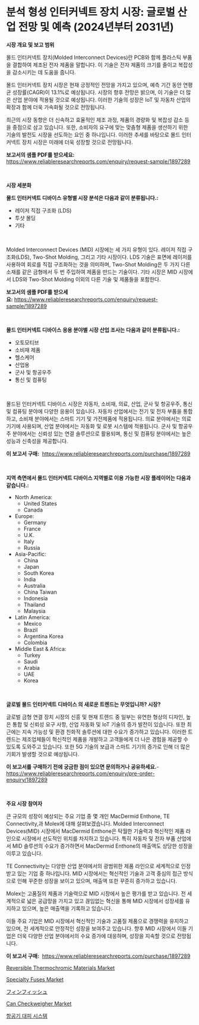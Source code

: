 <p><h1>분석 형성 인터커넥트 장치 시장: 글로벌 산업 전망 및 예측 (2024년부터 2031년)</h1></p><p><strong>시장 개요 및 보고 범위</strong></p>
<p><p>몰드 인터커넥트 장치(Molded Interconnect Devices)란 PCB와 함께 플라스틱 부품을 결합하여 제조된 전자 제품을 말합니다. 이 기술은 전자 제품의 크기를 줄이고 복잡성을 감소시키는 데 도움을 줍니다. </p><p>몰드 인터커넥트 장치 시장은 현재 긍정적인 전망을 가지고 있으며, 예측 기간 동안 연평균 성장률(CAGR)이 13.1%로 예상됩니다. 시장의 향후 전망은 밝으며, 이 기술은 더 많은 산업 분야에 적용될 것으로 예상됩니다. 이러한 기술의 성장은 IoT 및 자동차 산업의 확장과 함께 더욱 가속화될 것으로 전망됩니다. </p><p>최근의 시장 동향은 더 신속하고 효율적인 제조 과정, 제품의 경량화 및 복잡성 감소 등을 중점으로 삼고 있습니다. 또한, 소비자의 요구에 맞는 맞춤형 제품을 생산하기 위한 기술의 발전도 시장을 선도하는 요인 중 하나입니다. 이러한 추세를 바탕으로 몰드 인터커넥트 장치 시장은 미래에 더욱 성장할 것으로 전망됩니다.</p></p>
<p><strong>보고서의 샘플 PDF를 받으세요:</strong> <a href="https://www.reliableresearchreports.com/enquiry/request-sample/1897289">https://www.reliableresearchreports.com/enquiry/request-sample/1897289</a></p>
<p>&nbsp;</p>
<p><strong>시장 세분화</strong></p>
<p><strong>몰드 인터커넥트 디바이스 유형별 시장 분석은 다음과 같이 분류됩니다.:</strong></p>
<p><ul><li>레이저 직접 구조화 (LDS)</li><li>투샷 몰딩</li><li>기타</li></ul></p>
<p>&nbsp;</p>
<p><p>Molded Interconnect Devices (MID) 시장에는 세 가지 유형이 있다. 레이저 직접 구조화(LDS), Two-Shot Molding, 그리고 기타 시장이다. LDS 기술은 표면에 레이저를 사용하여 회로를 직접 구조화하는 것을 의미하며, Two-Shot Molding은 두 가지 다른 소재를 같은 금형에서 두 번 주입하여 제품을 만드는 기술이다. 기타 시장은 MID 시장에서 LDS와 Two-Shot Molding 이외의 다른 기술 및 제품들을 포함한다.</p></p>
<p><strong>보고서의 샘플 PDF를 받으세요:</strong>&nbsp;<a href="https://www.reliableresearchreports.com/enquiry/request-sample/1897289">https://www.reliableresearchreports.com/enquiry/request-sample/1897289</a></p>
<p>&nbsp;</p>
<p><strong> 몰드 인터커넥트 디바이스 응용 분야별 시장 산업 조사는 다음과 같이 분류됩니다.:</strong></p>
<p><ul><li>오토모티브</li><li>소비재 제품</li><li>헬스케어</li><li>산업용</li><li>군사 및 항공우주</li><li>통신 및 컴퓨팅</li></ul></p>
<p>&nbsp;</p>
<p><p>몰드된 인터커넥트 디바이스 시장은 자동차, 소비재, 의료, 산업, 군사 및 항공우주, 통신 및 컴퓨팅 분야에 다양한 응용이 있습니다. 자동차 산업에서는 전기 및 전자 부품을 통합하고, 소비재 분야에서는 스마트 기기 및 가전제품에 적용됩니다. 의료 분야에서는 의료기기에 사용되며, 산업 분야에서는 자동화 및 로봇 시스템에 적용됩니다. 군사 및 항공우주 분야에서는 신뢰성 있는 연결 솔루션으로 활용되며, 통신 및 컴퓨팅 분야에서는 높은 성능과 신축성을 제공합니다.</p></p>
<p><strong>이 보고서 구매:</strong>&nbsp; <a href="https://www.reliableresearchreports.com/purchase/1897289">https://www.reliableresearchreports.com/purchase/1897289</a></p>
<p>&nbsp;</p>
<p><strong>지역 측면에서 몰드 인터커넥트 디바이스 지역별로 이용 가능한 시장 플레이어는 다음과 같습니다.:</strong></p>
<p><ul>
    <li>
        North America:
        <ul>
            <li>United States</li>
            <li>Canada</li>
        </ul>
    </li>
    <li>
        Europe:
        <ul>
            <li>Germany</li>
            <li>France</li>
            <li>U.K.</li>
            <li>Italy</li>
            <li>Russia</li>
        </ul>
    </li>
    <li>
        Asia-Pacific:
        <ul>
            <li>China</li>
            <li>Japan</li>
            <li>South Korea</li>
            <li>India</li>
            <li>Australia</li>
            <li>China Taiwan</li>
            <li>Indonesia</li>
            <li>Thailand</li>
            <li>Malaysia</li>
        </ul>
    </li>
    <li>
        Latin America:
        <ul>
            <li>Mexico</li>
            <li>Brazil</li>
            <li>Argentina Korea</li>
            <li>Colombia</li>
        </ul>
    </li>
    <li>
        Middle East & Africa:
        <ul>
            <li>Turkey</li>
            <li>Saudi</li>
            <li>Arabia</li>
            <li>UAE</li>
            <li>Korea</li>
        </ul>
    </li>
    </ul></p>
<p>&nbsp;</p>
<p><strong>글로벌 몰드 인터커넥트 디바이스 의 새로운 트렌드는 무엇입니까? 시장?</strong></p>
<p><p>글로벌 금형 연결 장치 시장의 신흥 및 현재 트렌드 중 일부는 유연한 형상의 디자인, 높은 통합 및 신뢰성 요구 사항, 산업 자동화 및 IoT 기술의 증가 발전이 있습니다. 또한 최근에는 지속 가능성 및 환경 친화적 솔루션에 대한 수요가 증가하고 있습니다. 이러한 트렌드는 제조업체들이 혁신적인 제품을 개발하고 고객들에게 더 나은 경험을 제공할 수 있도록 도와주고 있습니다. 또한 5G 기술의 보급과 스마트 기기의 증가로 인해 더 많은 기회가 발생할 것으로 예상됩니다.</p></p>
<p><strong>이 보고서를 구매하기 전에 궁금한 점이 있으면 문의하거나 공유하세요.</strong>- <a href="https://www.reliableresearchreports.com/enquiry/pre-order-enquiry/1897289">https://www.reliableresearchreports.com/enquiry/pre-order-enquiry/1897289</a></p>
<p>&nbsp;</p>
<p><strong>주요 시장 참여자</strong></p>
<p><p>큰 규모의 성장이 예상되는 주요 기업 중 몇 개인 MacDermid Enthone, TE Connectivity,과 Molex에 대해 살펴보겠습니다. Molded Interconnect Devices(MID) 시장에서 MacDermid Enthone은 탁월한 기술력과 혁신적인 제품 라인으로 시장에서 선도적인 위치를 차지하고 있습니다. 특히 자동차 및 전자 부품 산업에서 MID 솔루션의 수요가 증가하면서 MacDermid Enthone의 매출액도 상당한 성장을 이루고 있습니다.</p><p>TE Connectivity는 다양한 산업 분야에서의 광범위한 제품 라인으로 세계적으로 인정받고 있는 기업 중 하나입니다. MID 시장에서는 혁신적인 기술과 고객 중심의 접근 방식으로 인해 꾸준한 성장을 보이고 있으며, 매출액 또한 꾸준히 증가하고 있습니다.</p><p>Molex는 고품질의 제품과 기술력으로 MID 시장에서 높은 평가를 받고 있습니다. 전 세계적으로 넓은 공급망을 가지고 있고 끊임없는 혁신을 통해 MID 시장에서 성장세를 유지하고 있으며, 높은 매출액을 기록하고 있습니다.</p><p>이들 주요 기업은 MID 시장에서 혁신적인 기술과 고품질 제품으로 경쟁력을 유지하고 있으며, 전 세계적으로 안정적인 성장을 보여주고 있습니다. 향후 MID 시장에서 이들 기업은 더욱 다양한 산업 분야에서의 수요 증가에 대응하며, 성장을 지속할 것으로 전망됩니다.</p></p>
<p><strong>이 보고서 구매:</strong>&nbsp;&nbsp;<a href="https://www.reliableresearchreports.com/purchase/1897289">https://www.reliableresearchreports.com/purchase/1897289</a></p>
<p><p><a href="https://view.publitas.com/reportprime-1/reversible-thermochromic-materials-market-size-focuses-on-market-dynamics-in-depth-analysis-and-future-projections-of-its-market-forecasted-for-period-from-2024-to-2031/">Reversible Thermochromic Materials Market</a></p><p><a href="https://issuu.com/reportprime-2/docs/specialty-fuses-market-size-2030.pptx">Specialty Fuses Market</a></p><p><a href="https://github.com/efcvopdgkdx128/Market-Research-Report-List-1/blob/main/3798768186987.md">フィンフィッシュ</a></p><p><a href="https://github.com/derrinmiltonellis35gcl/Market-Research-Report-List-1/blob/main/can-checkweigher-market.md">Can Checkweigher Market</a></p><p><a href="https://medium.com/@cgj978890309/%EB%B9%84%ED%96%89%EA%B8%B0-%EB%B9%84%EC%83%81-%ED%83%88%EC%B6%9C-%EC%8B%9C%EC%8A%A4%ED%85%9C-%EC%8B%9C%EC%9E%A5%EC%9D%80-2031%EB%85%84%EA%B9%8C%EC%A7%80-%EC%8B%9C%EC%9E%A5-%EC%A0%90%EC%9C%A0%EC%9C%A8-%ED%81%AC%EA%B8%B0-%EB%B0%8F-%EC%98%88%EC%83%81-%EC%98%88%EC%B8%A1%EC%97%90-%EC%A3%BC%EB%AA%A9%ED%95%A9%EB%8B%88%EB%8B%A4-c282adc95201">항공기 대피 시스템</a></p></p>

